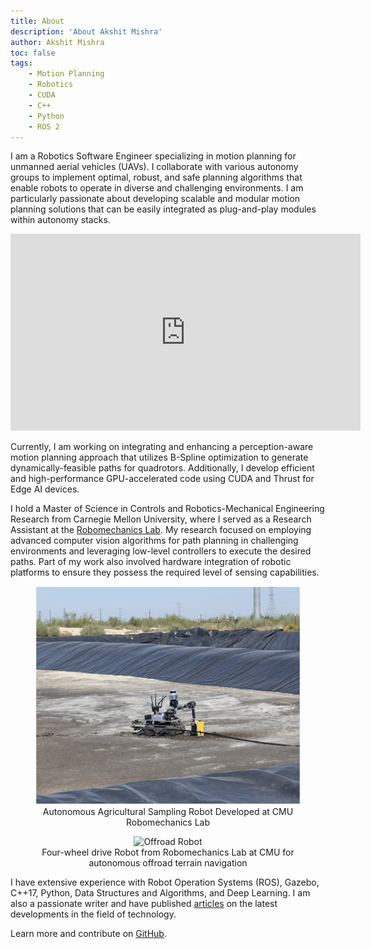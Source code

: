 ```yaml
---
title: About
description: 'About Akshit Mishra'
author: Akshit Mishra
toc: false
tags:
    - Motion Planning
    - Robotics
    - CUDA
    - C++
    - Python
    - ROS 2
---
```


I am a Robotics Software Engineer specializing in motion planning for unmanned aerial vehicles (UAVs). I collaborate with various autonomy groups to implement optimal, robust, and safe planning algorithms that enable robots to operate in diverse and challenging environments. I am particularly passionate about developing scalable and modular motion planning solutions that can be easily integrated as plug-and-play modules within autonomy stacks.

<iframe width="560" height="315" src="https://www.youtube.com/embed/9koIUqpgJ14?si=Thk2AtRoRIY3ohov" title="YouTube video player" frameborder="0" allow="accelerometer; autoplay; clipboard-write; encrypted-media; gyroscope; picture-in-picture; web-share" referrerpolicy="strict-origin-when-cross-origin" allowfullscreen></iframe>

Currently, I am working on integrating and enhancing a perception-aware motion planning approach that utilizes B-Spline optimization to generate dynamically-feasible paths for quadrotors. Additionally, I develop efficient and high-performance GPU-accelerated code using CUDA and Thrust for Edge AI devices.

I hold a Master of Science in Controls and Robotics-Mechanical Engineering Research from Carnegie Mellon University, where I served as a Research Assistant at the [Robomechanics Lab](https://www.cmu.edu/me/robomechanicslab/). My research focused on employing advanced computer vision algorithms for path planning in challenging environments and leveraging low-level controllers to execute the desired paths. Part of my work also involved hardware integration of robotic platforms to ensure they possess the required level of sensing capabilities.

<figure style="text-align:center">
  <img src="https://github.com/mishra39/website/blob/main/assets/patrick_robot.jpg" alt="Patrick" width="500"/>
  <figcaption>Autonomous Agricultural Sampling Robot Developed at CMU Robomechanics Lab</figcaption>
</figure>

<figure style="text-align:center">
  <img src="https://www.cmu.edu/me/robomechanicslab/static/images/Clifford-Gallery.jpg" alt="Offroad Robot" width="500"/>
  <figcaption>Four-wheel drive Robot from Robomechanics Lab at CMU for autonomous offroad terrain navigation</figcaption>
</figure>

I have extensive experience with Robot Operation Systems (ROS), Gazebo, C++17, Python, Data Structures and Algorithms, and Deep Learning. I am also a passionate writer and have published [articles](http://mishra39.github.io/website/posts/) on the latest developments in the field of technology.

Learn more and contribute on [GitHub](https://github.com/mishra39).
